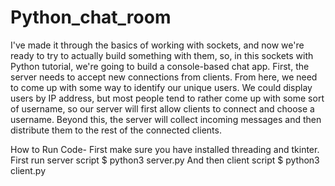 # Python_chat_room

I've made it through the basics of working with sockets, and now we're ready to try
to actually build something with them, so, in this sockets with Python tutorial, we're
going to build a console-based chat app.
First, the server needs to accept new connections from clients. From here, we need
to come up with some way to identify our unique users. We could display users by IP
address, but most people tend to rather come up with some sort of username, so our
server will first allow clients to connect and choose a username. Beyond this, the
server will collect incoming messages and then distribute them to the rest of the
connected clients.


How to Run Code-
First make sure you have installed threading and ​ tkinter.
First run server script
     $ python3 server.py
And then client script
     $ python3 client.py
